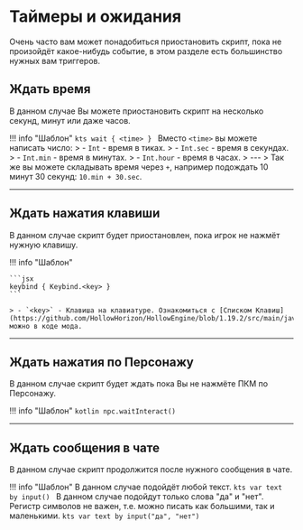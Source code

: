 # Таймеры и ожидания

Очень часто вам может понадобиться приостановить скрипт, пока не произойдёт какое-нибудь событие, в этом разделе есть большинство нужных вам триггеров.

## Ждать время

В данном случае Вы можете приостановить скрипт на несколько секунд, минут или даже часов.

!!! info "Шаблон"
	```kts
	wait { <time> }
	```
	Вместо `<time>` вы можете написать число: 
	> - `Int` - время в тиках. 
	> - `Int.sec` - время в секундах. 
	> - `Int.min` - время в минутах. 
	> - `Int.hour` - время в часах. 
	> --- 
	> Так же вы можете складывать время через `+`, например подождать 10 минут 30 секунд: `10.min + 30.sec`. 

---

## Ждать нажатия клавиши

В данном случае скрипт будет приостановлен, пока игрок не нажмёт нужную клавишу.

!!! info "Шаблон"

	```jsx
	keybind { Keybind.<key> }
	```
	
	> - `<key>` - Клавиша на клавиатуре. Ознакомиться с [Списком Клавиш](https://github.com/HollowHorizon/HollowEngine/blob/1.19.2/src/main/java/ru/hollowhorizon/hollowengine/common/util/Keybind.kt) можно в коде мода.

---

## Ждать нажатия по Персонажу

В данном случае скрипт будет ждать пока Вы не нажмёте ПКМ по Персонажу.

!!! info "Шаблон"
	```kotlin
	npc.waitInteract()
	```

---

## Ждать сообщения в чате

В данном случае скрипт продолжится после нужного сообщения в чате.

!!! info "Шаблон"
	В данном случае подойдёт любой текст.
	```kts
	var text by input()
	```
	В данном случае подойдут только слова "да" и "нет". Регистр символов не важен, т.е. можно писать как большими, так и маленькими.
	```kts
	var text by input("да", "нет")
	```